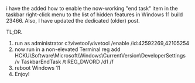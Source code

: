 i have the added how to enable the now-working "end task" item in the taskbar right-click menu to the list of hidden features in Windows 11 build 23466. Also, I have updated the dedicated (older) post.

TL;DR.

1) run as administrator c:\vivetool\vivetool /enable /id:42592269,42105254
2) now run in a non-elevated Terminal reg add HCKU\Software\Microsoft\Windows\CurrentVersion\DeveloperSettings /v TaskbarEndTask /t REG_DWORD /d1 /f
3) reboot Windows 11
4) Enjoy!
